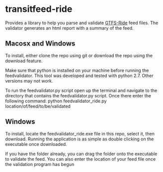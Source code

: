 # transitfeed-ride

Provides a library to help you parse and validate [GTFS-Ride](https://github.com/ODOT-PTS/GTFS-ride) feed files. 
The validator generates an html report with a summary of the feed. 

## Macosx and Windows
To install, either clone the repo using git or download the repo using the download feature.

Make sure that python is installed on your machine before running the feedvalidator. This tool was developed and tested with python 2.7. Other versions may not work.

To run the feedvalidator.py script open up the terminal and navigate to the directory that contains the feedvalidator.py script. Once there enter the following command:
python feedvalidator_ride.py location/of/feed/to/be/validated

## Windows
To install, locate the feedvalidator_ride.exe file in this repo, select it, then download.
Running the application is as simple as double clicking on the executable once downloaded.

If you have the folder already, you can drag the folder onto the executable to validate the feed. You can also enter the location of your feed file once the validation program has begun


